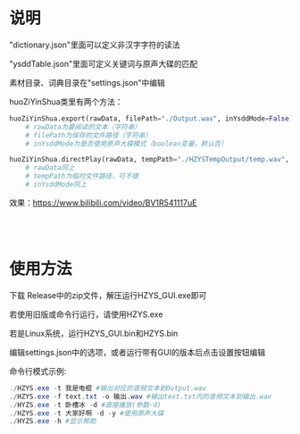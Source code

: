 # 说明

"dictionary.json"里面可以定义非汉字字符的读法

"ysddTable.json"里面可定义关键词与原声大碟的匹配

素材目录、词典目录在"settings.json"中编辑

huoZiYinShua类里有两个方法：
```python
huoZiYinShua.export(rawData, filePath="./Output.wav", inYsddMode=False)
	# rawData为要阅读的文本（字符串）
	# filePath为保存的文件路径（字符串）
	# inYsddMode为是否使用原声大碟模式（boolean变量，默认否）
```

```python
huoZiYinShua.directPlay(rawData, tempPath="./HZYSTempOutput/temp.wav", inYsddMode=False)
	# rawData同上
	# tempPath为临时文件路径，可不填
	# inYsddMode同上
```

效果：https://www.bilibili.com/video/BV1R541117uE

<br>
<br>

# 使用方法

下载 Release中的zip文件，解压运行HZYS_GUI.exe即可

若使用旧版或命令行运行，请使用HZYS.exe

若是Linux系统，运行HZYS_GUI.bin和HZYS.bin

编辑settings.json中的选项，或者运行带有GUI的版本后点击设置按钮编辑

命令行模式示例:

```powershell
./HZYS.exe -t 我是电棍 #输出对应的音频文本到Output.wav
./HZYS.exe -f text.txt -o 输出.wav #输出text.txt内的音频文本到输出.wav
./HYZS.exe -t 卧槽冰 -d #直接播放(参数-d)
./HZYS.exe -t 大家好啊 -d -y #使用原声大碟
./HYZS.exe -h #显示帮助
```
